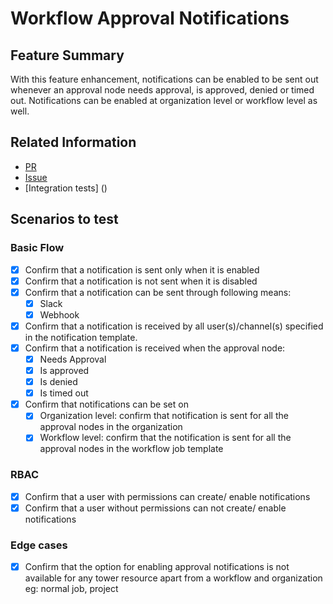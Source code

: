 # Workflow Approval Notifications

## Feature Summary
With this feature enhancement, notifications can be enabled to be sent out whenever an approval node needs approval, is approved, denied or timed out.
Notifications can be enabled at organization level or workflow level as well.

## Related Information
* [PR](https://github.com/ansible/awx/pull/4657)
* [Issue](https://github.com/ansible/tower-qa/issues/4089)
* [Integration tests] ()

## Scenarios to test

### Basic Flow

- [x] Confirm that a notification is sent only when it is enabled
- [x] Confirm that a notification is not sent when it is disabled
- [x] Confirm that a notification can be sent through following means:
    - [x] Slack
    - [x] Webhook
- [x] Confirm that a notification is received by all user(s)/channel(s) specified in the notification template.
- [x] Confirm that a notification is received when the approval node:
    - [x] Needs Approval
    - [x] Is approved
    - [x] Is denied
    - [x] Is timed out
- [x] Confirm that notifications can be set on
    - [x] Organization level: confirm that notification is sent for all the approval nodes in the organization
    - [x] Workflow level: confirm that the notification is sent for all the approval nodes in the workflow job template

### RBAC
- [x] Confirm that a user with permissions can create/ enable notifications
- [x] Confirm that a user without permissions can not create/ enable notifications

### Edge cases
- [x] Confirm that the option for enabling approval notifications is not available for any tower resource apart from a workflow and organization eg: normal job, project
